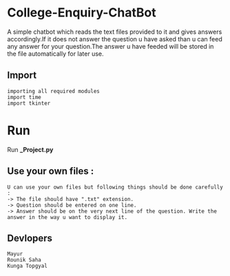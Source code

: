 # College-Enquiry-ChatBot
A simple chatbot which reads the text files provided to it and gives answers accordingly.If it does not answer the question u have asked than u can feed any answer for your question.The answer u have feeded will be stored in the file automatically for later use.

## Import
    importing all required modules
    import time
    import tkinter

# Run
Run **_Project.py**

## Use your own files :
    U can use your own files but following things should be done carefully :
    -> The file should have ".txt" extension.
    -> Question should be entered on one line.
    -> Answer should be on the very next line of the question. Write the answer in the way u want to display it.
   
   
 ## Devlopers
    Mayur
    Rounik Saha
    Kunga Topgyal
